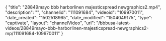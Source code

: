 {
    "title": "28849mayo bbb harborlinen majesticspread newgraphics2.mp4",
    "description": "",
    "channelid": "111091684",
    "videoid": "109970011",
    "date_created": "1502518965",
    "date_modified": "1504049175",
    "type": "captivate",
    "layout": "channelVideo",
    "url": "\/bbbusa-latest-videos\/28849mayo-bbb-harborlinen-majesticspread-newgraphics2-mp\/111091684-109970011"
}